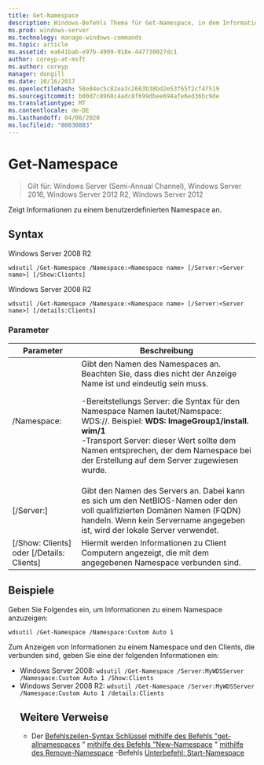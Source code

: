 ```yaml
---
title: Get-Namespace
description: Windows-Befehls Thema für Get-Namespace, in dem Informationen zu einem benutzerdefinierten Namespace angezeigt werden.
ms.prod: windows-server
ms.technology: manage-windows-commands
ms.topic: article
ms.assetid: ea641bab-e97b-4909-918e-447730027dc1
author: coreyp-at-msft
ms.author: coreyp
manager: dongill
ms.date: 10/16/2017
ms.openlocfilehash: 58e84ec5c82ea3c2663b38bd2e53f65f2cf47519
ms.sourcegitcommit: b00d7c8968c4adc8f699dbee694afe6ed36bc9de
ms.translationtype: MT
ms.contentlocale: de-DE
ms.lasthandoff: 04/08/2020
ms.locfileid: "80830883"
---
```

# <a name="get-namespace"></a>Get-Namespace

>Gilt für: Windows Server (Semi-Annual Channel), Windows Server 2016, Windows Server 2012 R2, Windows Server 2012

Zeigt Informationen zu einem benutzerdefinierten Namespace an.

## <a name="syntax"></a>Syntax
Windows Server 2008 R2
```
wdsutil /Get-Namespace /Namespace:<Namespace name> [/Server:<Server name>] [/Show:Clients]
```
Windows Server 2008 R2
```
wdsutil /Get-Namespace /Namespace:<Namespace name> [/Server:<Server name>] [/details:Clients]
```
### <a name="parameters"></a>Parameter

|               Parameter               |                                                                                                                                                                                         Beschreibung                                                                                                                                                                                          |
|---------------------------------------|----------------------------------------------------------------------------------------------------------------------------------------------------------------------------------------------------------------------------------------------------------------------------------------------------------------------------------------------------------------------------------------------|
|      /Namespace:<Namespace name>      | Gibt den Namen des Namespaces an. Beachten Sie, dass dies nicht der Anzeige Name ist und eindeutig sein muss.<p>-Bereitstellungs Server: die Syntax für den Namespace Namen lautet/Namspace: WDS:<ImageGroup>/<ImageName>/<Index>. Beispiel: **WDS: ImageGroup1/install. wim/1**<br />-Transport Server: dieser Wert sollte dem Namen entsprechen, der dem Namespace bei der Erstellung auf dem Server zugewiesen wurde. |
|        [/Server:<Server name>]        |                                                                                                             Gibt den Namen des Servers an. Dabei kann es sich um den NetBIOS-Namen oder den voll qualifizierten Domänen Namen (FQDN) handeln. Wenn kein Servername angegeben ist, wird der lokale Server verwendet.                                                                                                              |
| [/Show: Clients] oder [/Details: Clients] |                                                                                                                                                  Hiermit werden Informationen zu Client Computern angezeigt, die mit dem angegebenen Namespace verbunden sind.                                                                                                                                                  |

## <a name="examples"></a><a name=BKMK_examples></a>Beispiele
Geben Sie Folgendes ein, um Informationen zu einem Namespace anzuzeigen:
```
wdsutil /Get-Namespace /Namespace:Custom Auto 1
```
Zum Anzeigen von Informationen zu einem Namespace und den Clients, die verbunden sind, geben Sie eine der folgenden Informationen ein:
- Windows Server 2008: `wdsutil /Get-Namespace /Server:MyWDSServer /Namespace:Custom Auto 1 /Show:Clients`
- Windows Server 2008 R2: `wdsutil /Get-Namespace /Server:MyWDSServer /Namespace:Custom Auto 1 /details:Clients`
  ## <a name="additional-references"></a>Weitere Verweise
  - Der [Befehlszeilen-Syntax Schlüssel](command-line-syntax-key.md)
  [mithilfe des Befehls "get-allnamespaces](using-the-get-allnamespaces-command.md) "
  [mithilfe des Befehls "New-Namespace](using-the-new-namespace-command.md) "
  [mithilfe des Remove-Namespace](using-the-remove-namespace-command.md) -Befehls
  [Unterbefehl: Start-Namespace](subcommand-start-namespace.md)
